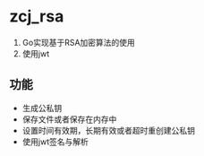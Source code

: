 # zcj_rsa
1. Go实现基于RSA加密算法的使用
2. 使用jwt
## 功能
- 生成公私钥
- 保存文件或者保存在内存中
- 设置时间有效期，长期有效或者超时重创建公私钥
- 使用jwt签名与解析

